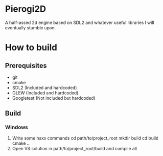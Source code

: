 # Pierogi2D
A half-assed 2d engine based on SDL2 and whatever useful libraries I will eventually stumble upon.

# How to build
## Prerequisites
* git
* cmake
* SDL2        (Included and hardcoded)
* GLEW        (Included and hardcoded)
* Googletest  (Not included but hardcoded)

## Build
### Windows
1. Write some haxx commands
cd path/to/project_root
mkdir build
cd build
cmake
 ..
2. Open VS solution in path/to/project_root/build and compile all
